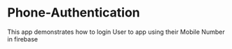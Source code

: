 # Phone-Authentication
This app demonstrates how to login User to app using their Mobile Number in firebase

